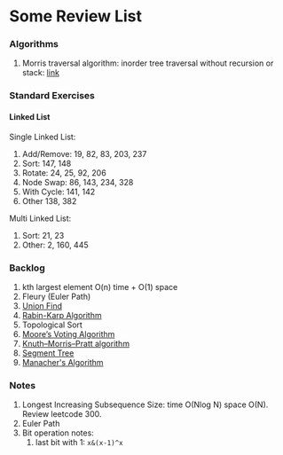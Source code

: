# Some Review List
### Algorithms
1. Morris traversal algorithm: inorder tree traversal without recursion or stack: 
[link](https://www.geeksforgeeks.org/inorder-tree-traversal-without-recursion-and-without-stack/)



### Standard Exercises
#### Linked List
Single Linked List:
 1. Add/Remove: 19, 82, 83, 203, 237
 2. Sort: 147, 148
 3. Rotate: 24, 25, 92, 206
 4. Node Swap: 86, 143, 234, 328
 5. With Cycle: 141, 142
 6. Other 138, 382
 
 Multi Linked List:
 1. Sort: 21, 23
 2. Other: 2, 160, 445
 
 
### Backlog
1. kth largest element O(n) time + O(1) space
2. Fleury (Euler Path)
3. [Union Find](https://www.geeksforgeeks.org/union-find/)
4. [Rabin-Karp Algorithm](https://www.geeksforgeeks.org/searching-for-patterns-set-3-rabin-karp-algorithm/)
5. Topological Sort
6. [Moore’s Voting Algorithm](https://www.geeksforgeeks.org/majority-element/)
7. [Knuth–Morris–Pratt algorithm](https://www.geeksforgeeks.org/searching-for-patterns-set-2-kmp-algorithm/)
8. [Segment Tree](https://www.geeksforgeeks.org/segment-tree-set-1-sum-of-given-range/)
9. [Manacher's Algorithm](https://www.geeksforgeeks.org/manachers-algorithm-linear-time-longest-palindromic-substring-part-1/)

### Notes
1. Longest Increasing Subsequence Size: time O(Nlog N) space O(N).
Review leetcode 300.
2. Euler Path
3. Bit operation notes:
    1. last bit with 1: `x&(x-1)^x`
